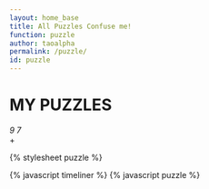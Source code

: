 ```yaml
---
layout: home_base
title: All Puzzles Confuse me!
function: puzzle
author: taoalpha
permalink: /puzzle/
id: puzzle
---
```

<div class="puzzle-top">
  <div class="namespace">
    <h1>MY PUZZLES</h1>
    <span class="check"><i class="fa fa-check fa-1x">9</i></span>
    <span class="ongoing"><i class="fa fa-hourglass-half fa-1x">7</i></span>
  </div>
  <div class="newbutton">+</div>
</div>
<div id="timeline" class="timeline-container"></div>

{% stylesheet puzzle %}

<link rel="stylesheet" href="https://technotarek.com/timeliner/js/vendor/venobox/venobox.css">
<script src='https://technotarek.com/timeliner/js/vendor/venobox/venobox.min.js'></script>
{% javascript timeliner %}
{% javascript puzzle %}
<script>
    $(document).ready(function() {
      var puzzle = new Puzzles("all")
      $.timeliner({});
      $('.venobox').venobox();
    });

  </script>
